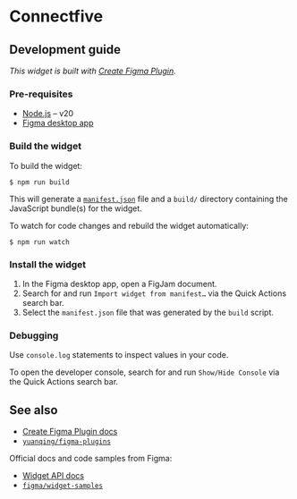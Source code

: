 # Connectfive

## Development guide

*This widget is built with [Create Figma Plugin](https://yuanqing.github.io/create-figma-plugin/).*

### Pre-requisites

- [Node.js](https://nodejs.org) – v20
- [Figma desktop app](https://figma.com/downloads/)

### Build the widget

To build the widget:

```
$ npm run build
```

This will generate a [`manifest.json`](https://figma.com/widget-docs/widget-manifest/) file and a `build/` directory containing the JavaScript bundle(s) for the widget.

To watch for code changes and rebuild the widget automatically:

```
$ npm run watch
```

### Install the widget

1. In the Figma desktop app, open a FigJam document.
2. Search for and run `Import widget from manifest…` via the Quick Actions search bar.
3. Select the `manifest.json` file that was generated by the `build` script.

### Debugging

Use `console.log` statements to inspect values in your code.

To open the developer console, search for and run `Show/Hide Console` via the Quick Actions search bar.

## See also

- [Create Figma Plugin docs](https://yuanqing.github.io/create-figma-plugin/)
- [`yuanqing/figma-plugins`](https://github.com/yuanqing/figma-plugins#readme)

Official docs and code samples from Figma:

- [Widget API docs](https://figma.com/widget-docs/)
- [`figma/widget-samples`](https://github.com/figma/widget-samples#readme)
